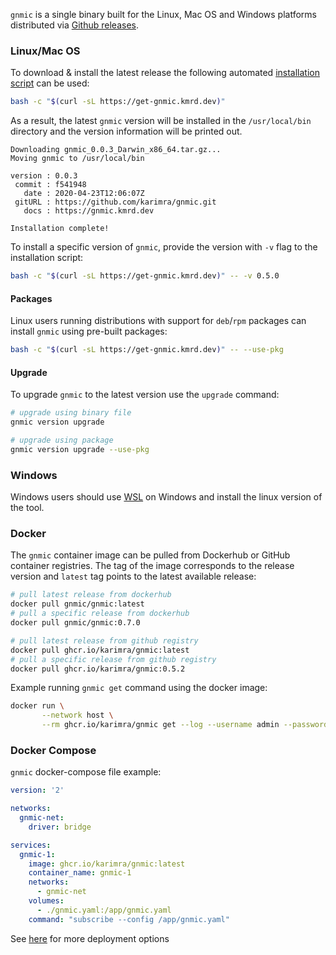`gnmic` is a single binary built for the Linux, Mac OS and Windows platforms distributed via [Github releases](https://github.com/karimra/gnmic/releases).

### Linux/Mac OS

To download & install the latest release the following automated [installation script](https://github.com/karimra/gnmic/blob/master/install.sh) can be used:

```bash
bash -c "$(curl -sL https://get-gnmic.kmrd.dev)"
```

As a result, the latest `gnmic` version will be installed in the `/usr/local/bin` directory and the version information will be printed out.

```text
Downloading gnmic_0.0.3_Darwin_x86_64.tar.gz...
Moving gnmic to /usr/local/bin

version : 0.0.3
 commit : f541948
   date : 2020-04-23T12:06:07Z
 gitURL : https://github.com/karimra/gnmic.git
   docs : https://gnmic.kmrd.dev

Installation complete!
```

To install a specific version of `gnmic`, provide the version with `-v` flag to the installation script:
```bash
bash -c "$(curl -sL https://get-gnmic.kmrd.dev)" -- -v 0.5.0
```

#### Packages

Linux users running distributions with support for `deb`/`rpm` packages can install `gnmic` using pre-built packages:

```bash
bash -c "$(curl -sL https://get-gnmic.kmrd.dev)" -- --use-pkg
```

#### Upgrade

To upgrade `gnmic` to the latest version use the `upgrade` command:

```bash
# upgrade using binary file
gnmic version upgrade

# upgrade using package
gnmic version upgrade --use-pkg
```

### Windows

Windows users should use [WSL](https://en.wikipedia.org/wiki/Windows_Subsystem_for_Linux) on Windows and install the linux version of the tool.

### Docker

The `gnmic` container image can be pulled from Dockerhub or GitHub container registries. The tag of the image corresponds to the release version and `latest` tag points to the latest available release:

```bash
# pull latest release from dockerhub
docker pull gnmic/gnmic:latest
# pull a specific release from dockerhub
docker pull gnmic/gnmic:0.7.0

# pull latest release from github registry
docker pull ghcr.io/karimra/gnmic:latest
# pull a specific release from github registry
docker pull ghcr.io/karimra/gnmic:0.5.2
```

Example running `gnmic get` command using the docker image:
```bash
docker run \
       --network host \
       --rm ghcr.io/karimra/gnmic get --log --username admin --password admin --insecure --address router1.local --path /interfaces
```

### Docker Compose

`gnmic` docker-compose file example:

```yaml
version: '2'

networks:
  gnmic-net:
    driver: bridge

services:
  gnmic-1:
    image: ghcr.io/karimra/gnmic:latest
    container_name: gnmic-1
    networks:
      - gnmic-net
    volumes:
      - ./gnmic.yaml:/app/gnmic.yaml
    command: "subscribe --config /app/gnmic.yaml"
```

See [here](deployments/deployments_intro.md) for more deployment options
